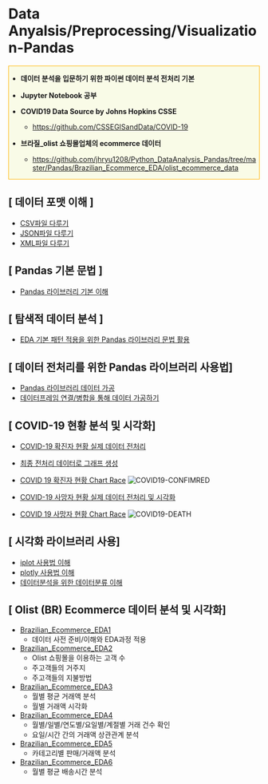 # Data Anyalsis/Preprocessing/Visualization-Pandas
<div class="alert alert-block" style="border: 1px solid #FFB300;background-color:#F9FBE7;">

- <b>데이터 분석을 입문하기 위한 파이썬 데이터 분석 전처리 기본

- Jupyter Notebook 공부</b>

- <b>COVID19 Data Source by Johns Hopkins CSSE</b>
  - https://github.com/CSSEGISandData/COVID-19

- <b>브라질_olist 쇼핑몰업체의 ecommerce 데이터</b>
  - https://github.com/jhryu1208/Python_DataAnalysis_Pandas/tree/master/Pandas/Brazilian_Ecommerce_EDA/olist_ecommerce_data
</div>

## [ 데이터 포맷 이해 ]

- [CSV파일 다루기](https://github.com/jhryu1208/Python_DataAnalysis_Pandas/blob/master/CSV_Practice.ipynb)
- [JSON파일 다루기](https://github.com/jhryu1208/Python_DataAnalysis_Pandas/blob/master/JSON_Practice.ipynb)
- [XML파일 다루기](https://github.com/jhryu1208/Python_DataAnalysis_Pandas/blob/master/XML_Practice.ipynb)

## [ Pandas 기본 문법 ]

- [Pandas 라이브러리 기본 이해](https://github.com/jhryu1208/Python_DataAnalysis_Pandas/blob/master/Pandas/Pandas_Basic.ipynb)

## [ 탐색적 데이터 분석 ]

- [EDA 기본 패턴 적용을 위한 Pandas 라이브러리 문법 활용](https://github.com/jhryu1208/Python_DataAnalysis_Pandas/blob/master/Pandas/Pandas_EDA.ipynb)

## [ 데이터 전처리를 위한 Pandas 라이브러리 사용법]

- [Pandas 라이브러리 데이터 가공](https://github.com/jhryu1208/Python_DataAnalysis_Pandas/blob/master/Pandas/Pandas_Data_Processing.ipynb)
- [데이터프레임 연결/병합을 통해 데이터 가공하기](https://github.com/jhryu1208/Python_DataAnalysis_Pandas/blob/master/Pandas/Pandas_Merge_Concat.ipynb)

## [ COVID-19 현황 분석 및 시각화]

- [COVID-19 확진자 현황 실제 데이터 전처리](https://github.com/jhryu1208/Python_DataAnalysis_Pandas/blob/master/Pandas/Pandas_Real_Data_Processing.ipynb)
- [최종 전처리 데이터로 그래프 생성](https://github.com/jhryu1208/Python_DataAnalysis_Pandas/blob/master/Pandas/Pandas_Graph.ipynb)

- [COVID 19 확진자 현황 Chart Race](https://public.flourish.studio/visualisation/3282433/)
    ![COVID19-CONFIMRED](https://user-images.githubusercontent.com/53929665/90008809-e4078980-dcd7-11ea-8bae-7973bafbbbf2.gif)
    
- [COVID-19 사망자 현황 실제 데이터 전처리 및 시각화](https://github.com/jhryu1208/Python_DataAnalysis_Pandas/blob/master/Pandas/COVID19-Death-Accumulation.ipynb)
- [COVID 19 사망자 현황 Chart Race](https://public.flourish.studio/visualisation/3285190/)
    ![COVID19-DEATH](https://user-images.githubusercontent.com/53929665/90008305-1664b700-dcd7-11ea-83cf-1f52b50ce198.gif)


## [ 시각화 라이브러리 사용]

- [iplot 사용법 이해](https://github.com/jhryu1208/Python_DataAnalysis_Pandas/blob/master/Pandas/Pandas_Visualization_Iplot.ipynb)
- [plotly 사용법 이해](https://github.com/jhryu1208/Python_DataAnalysis_Pandas/blob/master/Pandas/Pandas_Visualization_Plotly.ipynb)
- [데이터분석을 위한 데이터분류 이해](https://github.com/jhryu1208/Python_DataAnalysis_Pandas/blob/master/Pandas/Deep_Data_and_Visual.ipynb)

## [ Olist (BR) Ecommerce 데이터 분석 및 시각화]

- [Brazilian_Ecommerce_EDA1](https://github.com/jhryu1208/Python_DataAnalysis_Pandas/blob/master/Pandas/Brazilian_Ecommerce_EDA/BEE1.ipynb)
  - 데이터 사전 준비/이해와 EDA과정 적용
- [Brazilian_Ecommerce_EDA2](https://github.com/jhryu1208/Python_DataAnalysis_Pandas/blob/master/Pandas/Brazilian_Ecommerce_EDA/BEE2.ipynb)
  - Olist 쇼핑몰을 이용하는 고객 수
  - 주고객들의 거주지
  - 주고객들의 지불방법
- [Brazilian_Ecommerce_EDA3](https://github.com/jhryu1208/Python_DataAnalysis_Pandas/blob/master/Pandas/Brazilian_Ecommerce_EDA/BEE3.ipynb)
  - 월별 평균 거래액 분석
  - 월별 거래액 시각화
- [Brazilian_Ecommerce_EDA4](https://github.com/jhryu1208/Python_DataAnalysis_Pandas/blob/master/Pandas/Brazilian_Ecommerce_EDA/BEE4.ipynb)
  - 월별/일별/연도별/요일별/계절별 거래 건수 확인
  - 요일/시간 간의 거래액 상관관계 분석
- [Brazilian_Ecommerce_EDA5](https://github.com/jhryu1208/Python_DataAnalysis_Pandas/blob/master/Pandas/Brazilian_Ecommerce_EDA/BEE5.ipynb)
  - 카테고리별 판매/거래액 분석
- [Brazilian_Ecommerce_EDA6](https://github.com/jhryu1208/Python_DataAnalysis_Pandas/blob/master/Pandas/Brazilian_Ecommerce_EDA/BEE6.ipynb)
  - 월별 평균 배송시간 분석
